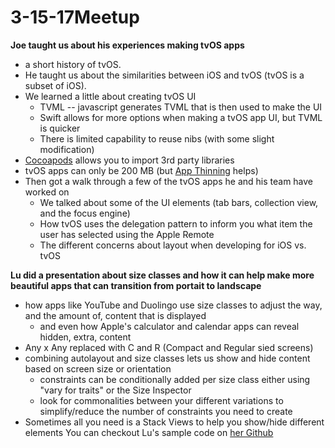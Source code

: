 # 3-15-17Meetup

**Joe taught us about his experiences making tvOS apps**
* a short history of tvOS. 
* He taught us about the similarities between iOS and tvOS (tvOS is a subset of iOS). 
* We learned a little about creating tvOS UI
  * TVML -- javascript generates TVML that is then used to make the UI
  * Swift allows for more options when making a tvOS app UI, but TVML is quicker
  * There is limited capability to reuse nibs (with some slight modification)
* [Cocoapods](https://cocoapods.org/) allows you to import 3rd party libraries
* tvOS apps can only be 200 MB (but [App Thinning](https://developer.apple.com/library/content/documentation/IDEs/Conceptual/AppDistributionGuide/AppThinning/AppThinning.html) helps)
* Then got a walk through a few of the tvOS apps he and his team have worked on
  * We talked about some of the UI elements (tab bars, collection view, and the focus engine)
  * How tvOS uses the delegation pattern to inform you what item the user has selected using the Apple Remote
  * The different concerns about layout when developing for iOS vs. tvOS
  
**Lu did a presentation about size classes and how it can help make more beautiful apps that can transition from portait to landscape**
* how apps like YouTube and Duolingo use size classes to adjust the way, and the amount of, content that is displayed
  * and even how Apple's calculator and calendar apps can reveal hidden, extra, content
* Any x Any replaced with C and R (Compact and Regular sied screens)
* combining autolayout and size classes lets us show and hide content based on screen size or orientation
  * constraints can be conditionally added per size class either using "vary for traits" or the Size Inspector
  * look for commonalities between your different variations to simplify/reduce the number of constraints you need to create
* Sometimes all you need is a Stack Views to help you show/hide different elements
  You can checkout Lu's sample code on [her Github](https://github.com/neugierige/RotationDemo)
